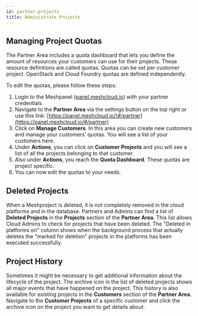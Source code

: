 ```yaml
---
id: partner.projects
title: Administrate Projects
---
```


## Managing Project Quotas

The Partner Area includes a quota dashboard that lets you define the amount of resources your customers can use for their projects. These resource definitions are called quotas. Quotas can be set per customer project. OpenStack and Cloud Foundry quotas are defined independently.

To edit the quotas, please follow these steps:

1. Login to the Meshpanel \([panel.meshcloud.io](https://panel.meshcloud.io)\) with your partner credentials
2. Navigate to the **Partner Area** via the settings button on the top right or use this link: [https://panel.meshcloud.io/\#/partner](https://panel.meshcloud.io/#/partner)
3. Click on **Manage Customers**. In this area you can create new customers and manage your customers’ quotas. You will see a list of your customers here.
4. Under **Actions**, you can click on **Customer Projects** and you will see a list of all the projects belonging to that customer.
5. Also under **Actions**, you reach the **Quota Dashboard**. These quotas are project specific.
6. You can now edit the quotas to your needs.

## Deleted Projects

When a Meshproject is deleted, it is not completely removed in the cloud platforms and in the database. Partners and Admins can find a list of **Deleted Projects** in the **Projects** section of the **Partner Area**. This list allows Cloud Admins to check for projects that have been deleted. The "Deleted in platforms on" column shows when the background process that actually deletes the "marked for deletion" projects in the platforms has been executed successfully.

## Project History

Sometimes it might be necessary to get additional information about the lifecycle of the project. The archive icon in the list of deleted projects shows all major events that have happened on the project. This history is also available for existing projects in the **Customers** section of the **Partner Area**. Navigate to the **Customer Projects** of a specific customer and click the archive icon on the project you want to get details about.